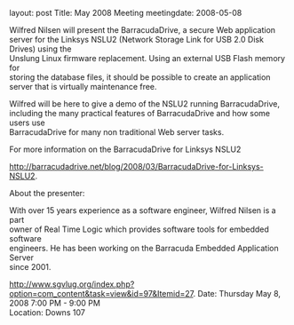 layout: post
Title: May 2008 Meeting
meetingdate: 2008-05-08

Wilfred Nilsen will present the BarracudaDrive, a secure Web application server 
for the Linksys NSLU2 (Network Storage Link for USB 2.0 Disk Drives) using the  
Unslung Linux firmware replacement. Using an external USB Flash memory for      
storing the database files, it should be possible to create an application      
server that is virtually maintenance free.                                      
                                                                              
Wilfred will be here to give a demo of the NSLU2 running BarracudaDrive,        
including the many practical features of BarracudaDrive and how some users use  
BarracudaDrive for many non traditional Web server tasks.                       
                                                                              
For more information on the BarracudaDrive for Linksys NSLU2                    
                                                                              
http://barracudadrive.net/blog/2008/03/BarracudaDrive-for-Linksys-NSLU2.        
                                                                              
About the presenter:                                                            
                                                                              
With over 15 years experience as a software engineer, Wilfred Nilsen is a part  
owner of Real Time Logic which provides software tools for embedded software    
engineers. He has been working on the Barracuda Embedded Application Server     
since 2001.                                                                     
                                                                              
http://www.sgvlug.org/index.php?option=com_content&task=view&id=97&Itemid=27. 
Date: Thursday May 8, 2008 7:00 PM - 9:00 PM                                      
Location: Downs 107                                          
